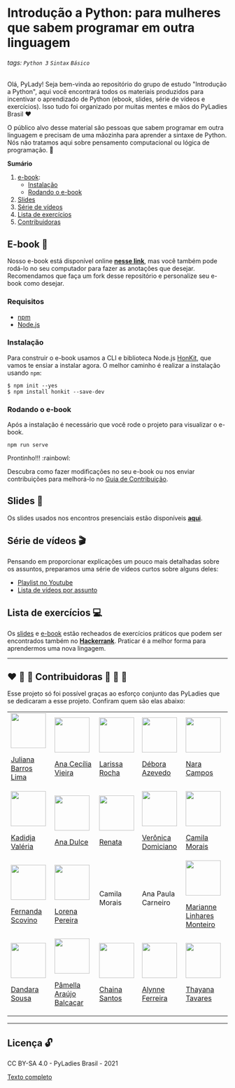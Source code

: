 # Introdução a Python: para mulheres que sabem programar em outra linguagem

###### tags: `Python 3` `Sintax` `Básico`

Olá, PyLady! Seja bem-vinda ao repositório do grupo de estudo "Introdução a Python", aqui você encontrará todos os materiais produzidos para incentivar o aprendizado de Python (ebook, slides, série de vídeos e exercícios). Isso tudo foi organizado por muitas mentes e mãos do PyLadies Brasil :heart:

O público alvo desse material são pessoas que sabem programar em outra linguagem e precisam de uma mãozinha para aprender a sintaxe de Python. Nós não tratamos aqui sobre pensamento computacional ou lógica de programação.
:rocket:

**Sumário**
1. [e-book](#e-book-ledger):
    - [Instalação](#instalação)
    - [Rodando o e-book](#rodando-o-e-book)
2. [Slides](#slides-dvd)
3. [Série de vídeos](#série-de-vídeos-clapper)
4. [Lista de exercícios](#lista-de-exercícios-female-technologist)
5. [Contribuidoras](#heart-orange_heart-yellow_heart-contribuidoras-green_heart-blue_heart-purple_heart)


## E-book :ledger:
Nosso e-book está disponível online **[nesse link](https://introducao-a-python-pyladies-brasil.netlify.app/)**, mas você também pode rodá-lo no seu computador para fazer as anotações que desejar. Recomendamos que faça um fork desse repositório e personalize seu e-book como desejar.

### Requisitos

- [npm](https://www.npmjs.com/get-npm)
- [Node.js](https://nodejs.org/en/)

### Instalação

Para construir o e-book usamos a CLI e biblioteca Node.js [HonKit](https://github.com/honkit/honkit/), que vamos te ensiar a instalar agora. O melhor caminho é realizar a instalação usando `npm`:

```
$ npm init --yes
$ npm install honkit --save-dev
```
### Rodando o e-book

Após a instalação é necessário que você rode o projeto para visualizar o e-book.

```
npm run serve
```

Prontinho!!! :rainbowl:

Descubra como fazer modificações no seu e-book ou nos enviar contribuições para melhorá-lo no [Guia de Contribuição](CONTRIBUITING.md).

## Slides :dvd:

Os slides usados nos encontros presenciais estão disponíveis **[aqui](slides.pdf)**.

## Série de vídeos :clapper:

Pensando em proporcionar explicações um pouco mais detalhadas sobre os assuntos, preparamos uma série de vídeos curtos sobre alguns deles:

- [Playlist no Youtube](https://youtube.com/playlist?list=PL0tfcsij9geHSKlUwYXHaJRaGMRWDyLmW)
- [Lista de vídeos por assunto](serie_youtube.md)

## Lista de exercícios :computer:

Os [slides](slides.pdf) e [e-book](https://introducao-a-python-pyladies-brasil.netlify.app/) estão recheados de exercícios práticos que podem ser encontrados também no **[Hackerrank](https://www.hackerrank.com/introducao-a-python-pyladies-brasil)**. Praticar é a melhor forma para aprendermos uma nova lingagem.

---
## :heart: :orange_heart: :yellow_heart: Contribuidoras :green_heart: :blue_heart: :purple_heart:

Esse projeto só foi possível graças ao esforço conjunto das PyLadies que se dedicaram a esse projeto. Confiram quem são elas abaixo:

<!-- 
Estamos usando uma estrutura de tabela html para listar as contribuidoras desse projeto. Tudo que você precisa fazer é copiar o codigo que temos nas linhas abaixo e fazer as substituições de acordo ;)

Para adicionar uma nova pessoa à lista use as linhas abaixo fazendo os ajustes necessários: 
    1. lembre de inserir o link da foto da lady entre aspas onde está escrito "LINK DA FOTO"
    2. lembre de inserir o link de referência da lady entre aspas onde está escrito "LINK DA LADY"
    3. por fim, lembre de inserir o nome da lady entre aspas onde está escrito NOME DA LADY 
Assim cada lady terá sua fotinha e um link social 


    <td>
        <img src="LINK_DA_FOTO" width="80" height="80" /><br>
        <p><a href="LINK_DA_LADY">NOME_DA_LADY</a></p>
    </td>
-->

<center>
<table>
<tr>
    <td>
        <img src="https://avatars.githubusercontent.com/u/12106738?v=4" width="80" height="80" /><br>
        <p><a href="https://github.com/tiidadavena">Juliana Barros Lima</a></p>
    </td>
    <td>
        <img src="https://avatars.githubusercontent.com/u/30605862?v=4" width="80" height="80" /><br>
        <p><a href="https://github.com/cecivieira">Ana Cecília Vieira</a></p>
    </td>
    <td>
        <img src="https://avatars.githubusercontent.com/u/69212483?v=4" width="80" height="80" /><br>
        <p><a href="https://github.com/Larissa-Rocha">Larissa Rocha</a></p>
    </td>
    <td>
        <img src="https://avatars.githubusercontent.com/u/5026063?v=4" width="80" height="80" /><br>
        <p><a href="https://github.com/deboraazevedo">Débora Azevedo</a></p>
    </td>
    <td>
        <img src="https://avatars.githubusercontent.com/u/63564756?v=4" width="80" height="80" /><br>
        <p><a href="https://github.com/naracampos">Nara Campos</a></p>
    </td>
</tr>
<tr>
    <td>
        <img src="https://avatars.githubusercontent.com/u/62582168?v=4" width="80" height="80" /><br>
        <p><a href="https://github.com/Kadidjah">Kadidja Valéria</a></p>
    </td>
    <td>
        <img src="https://avatars.githubusercontent.com/u/13003907?v=4" width="80" height="80" /><br>
        <p><a href="https://github.com/anadulce">Ana Dulce</a></p>
    </td>
    <td>
        <img src="https://avatars.githubusercontent.com/u/30702989?v=4" width="80" height="80" /><br>
        <p><a href="https://github.com/22renata">Renata</a></p>
    </td>
    <td>
        <img src="https://avatars.githubusercontent.com/u/69085370?v=4" width="80" height="80" /><br>
        <p><a href="https://github.com/vevedomiciano">Verônica Domiciano</a></p>
    </td>
    <td>
        <img src="https://avatars.githubusercontent.com/u/79805515?v=4" width="80" height="80" /><br>
        <p><a href="https://github.com/MoraisCamila91">Camila Morais</a></p>
    </td>    
</tr>
<tr>
    <td>
        <img src="https://avatars.githubusercontent.com/u/20743819?v=4" width="80" height="80" /><br>
        <p><a href="https://github.com/fernandascovino">Fernanda Scovino</a></p>
    </td>
    <td>
        <img src="https://avatars.githubusercontent.com/u/9660774?v=4" width="80" height="80" /><br>
        <p><a href="https://github.com/Lorenaps">Lorena Pereira</a></p>
    </td>
    <td>
        <p>Camila Morais</p>
    </td>
    <td>
        <p>Ana Paula Carneiro</p>
    </td>
    <td>
        <img src="https://avatars.githubusercontent.com/u/8157164?v=4" width="80" height="80" /><br>
        <p><a href="https://github.com/hereismari">Marianne Linhares Monteiro</a></p>
    </td>
</tr>
<tr>
    <td>
        <img src="https://avatars.githubusercontent.com/u/9946227?v=4" width="80" height="80" /><br>
        <p><a href="https://github.com/dandaramcsousa">Dandara Sousa</a></p>
    </td>
    <td>
        <img src="https://avatars.githubusercontent.com/u/34974649?v=4" width="80" height="80" /><br>
        <p><a href="https://github.com/pamellabiotec">Pâmella Araújo Balcaçar</a></p>
    </td>
    <td>
        <img src="https://avatars.githubusercontent.com/u/49278266?v=4" width="80" height="80" /><br>
        <p><a href="https://github.com/chainao">Chaina Santos</a></p>
    </td>
    <td>
        <img src="https://avatars.githubusercontent.com/u/17454743?v=4" width="80" height="80" /><br>
        <p><a href="https://github.com/alynnefs">Alynne Ferreira</a></p>
    </td>
    <td>
        <img src="https://avatars.githubusercontent.com/u/27288941?v=4" width="80" height="80" /><br>
        <p><a href="https://github.com/thayanavt">Thayana Tavares</a></p>
    </td>
</tr>
</table>
</center>

---
## Licença :unlock:

CC BY-SA 4.0 - PyLadies Brasil - 2021

[Texto completo](LICENSE)
